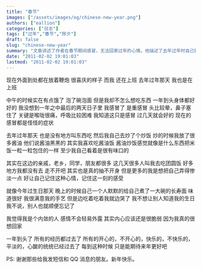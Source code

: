 ```yaml
---
title: "春节"
images: ["/assets/images/og/chinese-new-year.png"]
authors: ["eallion"]
categories: ["日志"]
tags: ["过年","春节","除夕"]
draft: false
slug: "chinese-new-year"
summary: "文章讲述了作者在春节期间感冒，无法回家过年的心情。他描述了去年过年时自己独自炒饭和今年生日时一个人吃长寿面的场景，并流露出内心脆弱却不轻易外露的特点。最后，他感谢给他发信息祝福的朋友，并表达对新年更好的期待。"
date: "2011-02-02 19:01:03"
lastmod: "2011-02-02 19:01:03"
---
```


现在外面到处都在放着鞭炮
很喜庆的样子
而我
还在上班
去年过年那天
我也是在上班

中午的时候实在有点饿了
泡了碗泡面
但是我却不怎么想吃东西
一年到头身体都好好的
我没想到一年之中最后的两天日子里
我感冒了
是重感冒
头比较晕，鼻子塞住了
关键是喉咙很痛，呼吸比较困难
我知道这只是感冒
过几天就会好的
现在的感冒都是怪怪的症状

去年过年那天
也是没有地方叫东西吃
然后我自己去炒了个炒饭
炒的时候我放了很多酱油
他们说酱油黑黑的
其实我喜欢吃酱油饭
酱油炒饭感觉就像是什么东西把米饭一粒一粒包住的一样
至少我自己看着是很有味口的

其实在这边的亲戚，老乡，同学，朋友都很多
这几天很多人叫我去吃团圆饭
好多地方我都没有去
走不开吧
其实也是真的抽不开身
但是更多的我是想把自己弄得惨淡一点
好让自己记住这种心情，记住这一刻的感受

就像今年过生日那天
晚上的时候自己一个人默默的给自己煮了一大碗的长寿面
味道很好
我很满意我的手艺
但是边吃着吃着我就边哭了
我不想让别人知道我的生日
我不说，别人也就顺便忘记了

我觉得我是个内敛的人
感情不会轻易外露
其实内心应该还是很脆弱
因为我真的很想回家

一年到头了
所有的经历都过去了
所有的开心的，不开心的，快乐的，不快乐的，平淡的，心酸的统统已经过去了
每到这种时候
只是能期待来年更好吧

PS: 谢谢那些给我发短信和 QQ 消息的朋友。新年快乐。
